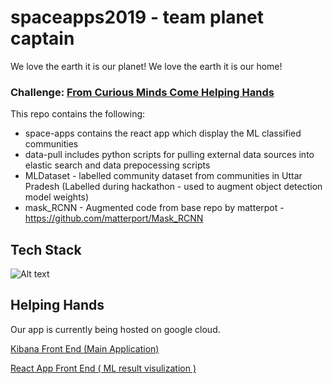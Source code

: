 # spaceapps2019 - team planet captain
We love the earth it is our planet!
We love the earth it is our home!

### Challenge: [From Curious Minds Come Helping Hands](https://2019.spaceappschallenge.org/challenges/living-our-world/curious-minds-come-helping-hands/details)

This repo contains the following:
- space-apps contains the react app which display the ML classified communities
- data-pull includes python scripts for pulling external data sources into elastic search and data prepocessing scripts
- MLDataset - labelled community dataset from communities in Uttar Pradesh (Labelled during hackathon - used to augment object detection model weights)
- mask_RCNN - Augmented code from base repo by matterpot - https://github.com/matterport/Mask_RCNN

## Tech Stack
![Alt text](techstack.jpg?raw=true "Title")


## Helping Hands

Our app is currently being hosted on google cloud. 

[Kibana Front End (Main Application)](http://35.197.176.167:5601/app/kibana#/dashboard/35274380-f24d-11e9-b8e1-8d0d8149bbc2)


[React App Front End ( ML result visulization )](http://35.197.176.167:3000)

 








